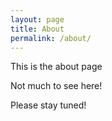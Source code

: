 ```yaml
---
layout: page
title: About
permalink: /about/
---
```


This is the about page

Not much to see here!

Please stay tuned!
